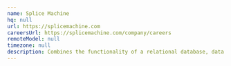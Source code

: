 ```yaml
---
name: Splice Machine
hq: null
url: https://splicemachine.com
careersUrl: https://splicemachine.com/company/careers
remoteModel: null
timezone: null
description: Combines the functionality of a relational database, data warehouse, and machine learning in one unified AI platform.
---
```


